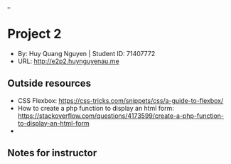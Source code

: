 _

# Project 2
+ By: Huy Quang Nguyen | Student ID: 71407772
+ URL: <http://e2p2.huynguyenau.me>

## Outside resources
+ CSS Flexbox: https://css-tricks.com/snippets/css/a-guide-to-flexbox/
+ How to create a php function to display an html form: https://stackoverflow.com/questions/4173599/create-a-php-function-to-display-an-html-form
+ 
## Notes for instructor


